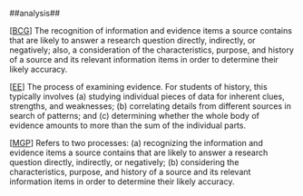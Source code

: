 ##analysis##


\[[BCG](SOURCES.md#BCG)\] The recognition of information and evidence items a source contains that are likely to answer a research question directly, indirectly, or negatively; also, a consideration of the characteristics, purpose, and history of a source and its relevant information items in order to determine their likely accuracy. 

\[[EE](SOURCES.md#EE)\]  The process of examining evidence. For students of history, this typically involves (a) studying individual pieces of data for inherent clues, strengths, and weaknesses; (b) correlating details from different sources in search of patterns; and (c) determining whether the whole body of evidence amounts to more than the sum of the individual parts.

\[[MGP](SOURCES.md#MGP)\] Refers to two processes: (a) recognizing the information and evidence items a source contains that are likely to answer a research question directly, indirectly, or negatively; (b) considering the characteristics, purpose, and history of a source and its relevant information items in order to determine their likely accuracy.
